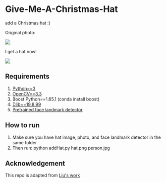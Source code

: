 # Give-Me-A-Christmas-Hat
add a Christmas hat :)

Original photo:

![](https://github.com/YeGuanDS/Give-Me-A-Christmas-Hat/blob/master/person.jpg)

I get a hat now!

![](https://github.com/YeGuanDS/Give-Me-A-Christmas-Hat/blob/master/output.jpg)

## Requirements
1. [Python==3](https://www.anaconda.com/download/#linux)
2. [OpenCV==3.3](https://docs.opencv.org/3.0-beta/doc/py_tutorials/py_setup/py_table_of_contents_setup/py_table_of_contents_setup.html#py-table-of-content-setup)
3. Boost Python==1.65.1 (conda install boost)
4. [Dlib==19.8.99](https://github.com/davisking/dlib)
5. [Pretrained face landmark detector](http://dlib.net/files/shape_predictor_5_face_landmarks.dat.bz2)

## How to run
1. Make sure you have hat image, photo, and face landmark detector in the same folder
2. Then run: python addHat.py hat.png person.jpg


## Acknowledgement
This repo is adapted from [Liu's work](https://github.com/LiuXiaolong19920720/Add-Christmas-Hat)

